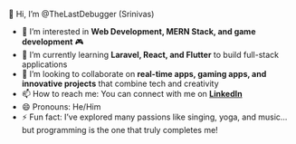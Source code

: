 👋 Hi, I’m @TheLastDebugger (Srinivas)

- 👀 I’m interested in **Web Development, MERN Stack, and game development** 🎮
- 🌱 I’m currently learning **Laravel, React, and Flutter** to build full-stack applications
- 💞️ I’m looking to collaborate on **real-time apps, gaming apps, and innovative projects** that combine tech and creativity
- 📫 How to reach me: You can connect with me on **[LinkedIn](www.linkedin.com/in/srinivas-saravanan-808779290)**
- 😄 Pronouns: He/Him
- ⚡ Fun fact: I’ve explored many passions like singing, yoga, and music... but programming is the one that truly completes me!

<!---
TheLastDebugger/TheLastDebugger is a ✨ special ✨ repository because its `README.md` (this file) appears on your GitHub profile.
You can click the Preview link to take a look at your changes.
--->
